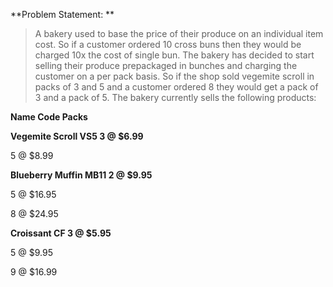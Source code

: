 **Problem Statement: **

>A bakery used to base the price of their produce on an individual item cost. So if a customer ordered 10
>cross buns then they would be charged 10x the cost of single bun. The bakery has decided to start
>selling their produce prepackaged in bunches and charging the customer on a per pack basis. So if the
>shop sold vegemite scroll in packs of 3 and 5 and a customer ordered 8 they would get a pack of 3 and
>a pack of 5. The bakery currently sells the following products:

**Name Code Packs**

**Vegemite Scroll VS5 3 @ $6.99**

5 @ $8.99

**Blueberry Muffin MB11 2 @ $9.95**

5 @ $16.95

8 @ $24.95

**Croissant CF 3 @ $5.95**

5 @ $9.95

9 @ $16.99
